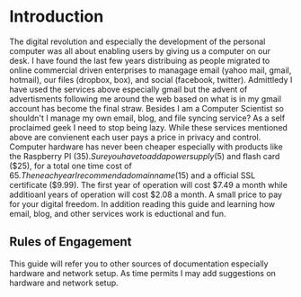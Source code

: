 # Introduction

The digital revolution and especially the development of the personal computer
was all about enabling users by giving us a computer on our desk.  I have
found the last few years distribuing as people migrated to online commercial
driven enterprises to managage email (yahoo mail, gmail, hotmail), our
files (dropbox, box), and social (facebook, twitter).  Admittledy I have used
the services above especially gmail but the advent of advertisments following
me around the web based on what is in my gmail account has become the final
straw.  Besides I am a Computer Scientist so shouldn't I manage my own
email, blog, and file syncing service?  As a self proclaimed geek I need to 
stop being lazy.  While these services mentioned above are convienent each user
pays a price in privacy and control.  Computer hardware has never been cheaper
especially with products like the Raspberry PI ($35).  Sure you have to add
a power supply ($5) and flash card ($25), for a total one time cost of $65.  
Then each year I recommend a domain name ($15) and a official SSL certificate
($9.99).  The first year of operation will cost $7.49 a month while additioanl
years of operation will cost $2.08 a month.  A small price to pay for your
digital freedom.  In addition reading this guide and learning how email, blog,
and other services work is eductional and fun.  

## Rules of Engagement

This guide will refer you to other sources of documentation especially hardware
and network setup.  As time permits I may add suggestions on hardware and
network setup.